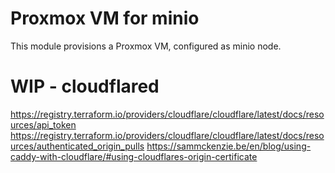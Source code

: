 # Proxmox VM for minio

This module provisions a Proxmox VM, configured as minio node.

# WIP - cloudflared

https://registry.terraform.io/providers/cloudflare/cloudflare/latest/docs/resources/api_token
https://registry.terraform.io/providers/cloudflare/cloudflare/latest/docs/resources/authenticated_origin_pulls
https://sammckenzie.be/en/blog/using-caddy-with-cloudflare/#using-cloudflares-origin-certificate
